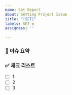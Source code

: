 ```yaml
---
name: Set Report
about: Setting Project Issue
title: "[SET]"
labels: SET ⚙️
assignees: ''

---
```


### 📌 이슈 요약

### ✅ 체크 리스트
- [ ] 1
- [ ] 2
- [ ] 3
